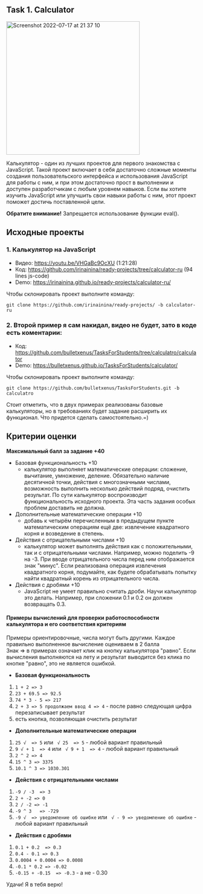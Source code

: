 ## Task 1. Calculator
<img width="353" alt="Screenshot 2022-07-17 at 21 37 10" src="https://user-images.githubusercontent.com/70028254/179420075-1edaa831-c59f-497b-83fc-915ed8651f0e.png">

Калькулятор - один из лучших проектов для первого знакомства с JavaScript. Такой проект включает в себя достаточно сложные моменты создания пользовательского интерфейса и использования JavaScript для работы с ним, и при этом достаточно прост в выполнении и доступен разработчикам с любым уровнем навыков. Если вы хотите изучить JavaScript или улучшить свои навыки работы с ним, этот проект поможет достичь поставленной цели.

**Обратите внимание!** Запрещается использование функции eval().

## Исходные проекты

### 1. Калькулятор на JavaScript

- Видео: https://youtu.be/VHGaBc9OcXU (1:21:28)
- Код: https://github.com/irinainina/ready-projects/tree/calculator-ru (94 lines js-code)
- Demo: https://irinainina.github.io/ready-projects/calculator-ru/

Чтобы склонировать проект выполните команду:

`git clone https://github.com/irinainina/ready-projects/ -b calculator-ru`

### 2. Второй пример я сам накидал, видео не будет, зато в коде есть коментарии:

- Код: https://github.com/bulletxenus/TasksForStudents/tree/calculatro/calculator 
- Demo: https://bulletxenus.github.io/TasksForStudents/calculator/

Чтобы склонировать проект выполните команду: 

`git clone https://github.com/bulletxenus/TasksForStudents.git -b calculatro`

Стоит отметить, что в двух примерах реализованы базовые калькуляторы, но в требованиях будет задание расширить их функционал. Что придется сделать самостоятельно.=)

## Критерии оценки

**Максимальный балл за задание +40**

- Базовая функциональность +10
  - калькулятор выполняет математические операции: сложение, вычитание, умножение, деление. Обязательно наличие десятичной точки, действия с многозначными числами, возможность выполнить несколько действий подряд, очистить результат. По сути калькулятор воспроизводит функциональность исходного проекта. Эта часть задания особых проблем доставить не должна. 
- Дополнительные математические операции +10
  - добавь к четырём перечисленным в предыдущем пункте математическим операциям ещё две: извлечение квадратного корня и возведение в степень.
- Действия с отрицательными числами +10
  - калькулятор может выполнять действия как с положительными, так и с отрицательными числами. Например, можно поделить -9 на -3. При вводе отрицательного числа перед ним отображается знак "минус". Если реализована операция извлечения квадратного корня, подумайте, как будете обрабатывать попытку найти квадратный корень из отрицательного числа.
- Действия с дробями +10
  - JavaScript не умеет правильно считать дроби. Научи калькулятор это делать. Например, при сложении 0.1 и 0.2 он должен возвращать 0.3.

#### Примеры вычислений для проверки работоспособности калькулятора и его соответствия критериям
Примеры ориентировочные, числа могут быть другими. Каждое правильно выполненное вычисление оцениваем в 2 балла  
Знак => в примерах означает клик на кнопку калькулятора "равно". Если вычисления выполняются на лету и результат выводится без клика по кнопке "равно", это не является ошибкой.

- **Базовая функциональность**
 1. `1 + 2 => 3`
 2. `23 + 69.5 => 92.5` 
 3. `74 * 3 - 5 => 217`
 4. `2 + 3 => 5 продолжаем ввод 4 => 4` - после равно следующая цифра перезаписывает результат
 5. есть кнопка, позволяющая очистить результат
- **Дополнительные математические операции**
 1. `25 √  => 5` или ` √ 25  => 5` - любой вариант правильный
 2. `9 √ + 1  => 4` или ` √ 9 + 1  => 4` - любой вариант правильный
 3. `2 ^ 2 => 4`
 4. `15 ^ 3 => 3375`
 5. `10.1 ^ 3 => 1030.301`
- **Действия с отрицательными числами**
 1. `-9 / -3  => 3`
 2. `2 + -2 => 0`
 3. `2 / -2 => -1`
 4. `-9 ^ 3   => -729`
 5. `-9 √  => уведомление об ошибке` или ` √ - 9 => уведомление об ошибке` - любой вариант правильный
- **Действия с дробями**
 1. `0.1 + 0.2  => 0.3`
 2. `0.4 - 0.1 => 0.3`
 3. `0.0004 + 0.0004 => 0.0008`
 4. `-0.1 * 0.2 => -0.02`
 5. `-0.15 + -0.15  => -0.3` - а не - 0.30

Удачи! Я в тебя верю!

